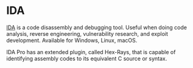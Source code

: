# IDA

[IDA](https://hex-rays.com/ida-free/) is a code disassembly and debugging tool. Useful when doing code analysis, reverse engineering, vulnerability research, and exploit development. Available for Windows, Linux, macOS.

IDA Pro has an extended plugin, called Hex-Rays, that is capable of identifying assembly codes to its
equivalent C source or syntax.
